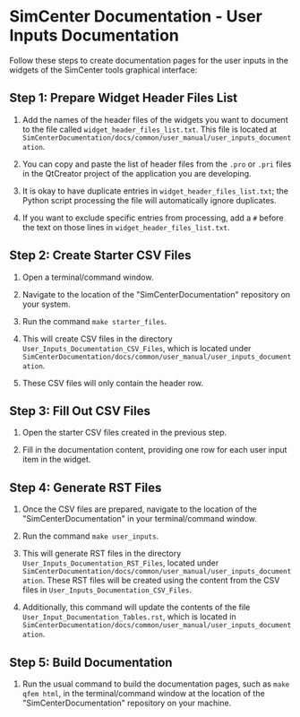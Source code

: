 # SimCenter Documentation - User Inputs Documentation

Follow these steps to create documentation pages for the user inputs in the widgets of the SimCenter tools graphical interface:

## Step 1: Prepare Widget Header Files List

1. Add the names of the header files of the widgets you want to document to the file called `widget_header_files_list.txt`. This file is located at `SimCenterDocumentation/docs/common/user_manual/user_inputs_documentation`.

2. You can copy and paste the list of header files from the `.pro` or `.pri` files in the QtCreator project of the application you are developing.

3. It is okay to have duplicate entries in `widget_header_files_list.txt`; the Python script processing the file will automatically ignore duplicates.

4. If you want to exclude specific entries from processing, add a `#` before the text on those lines in `widget_header_files_list.txt`.

## Step 2: Create Starter CSV Files

1. Open a terminal/command window.

2. Navigate to the location of the "SimCenterDocumentation" repository on your system.

3. Run the command `make starter_files`.

4. This will create CSV files in the directory `User_Inputs_Documentation_CSV_Files`, which is located under `SimCenterDocumentation/docs/common/user_manual/user_inputs_documentation`.

5. These CSV files will only contain the header row.

## Step 3: Fill Out CSV Files

1. Open the starter CSV files created in the previous step.

2. Fill in the documentation content, providing one row for each user input item in the widget.

## Step 4: Generate RST Files

1. Once the CSV files are prepared, navigate to the location of the "SimCenterDocumentation" in your terminal/command window.

2. Run the command `make user_inputs`.

3. This will generate RST files in the directory `User_Inputs_Documentation_RST_Files`, located under `SimCenterDocumentation/docs/common/user_manual/user_inputs_documentation`. These RST files will be created using the content from the CSV files in `User_Inputs_Documentation_CSV_Files`.

4. Additionally, this command will update the contents of the file `User_Input_Documentation_Tables.rst`, which is located in `SimCenterDocumentation/docs/common/user_manual/user_inputs_documentation`.

## Step 5: Build Documentation

1. Run the usual command to build the documentation pages, such as `make qfem html`, in the terminal/command window at the location of the "SimCenterDocumentation" repository on your machine.

